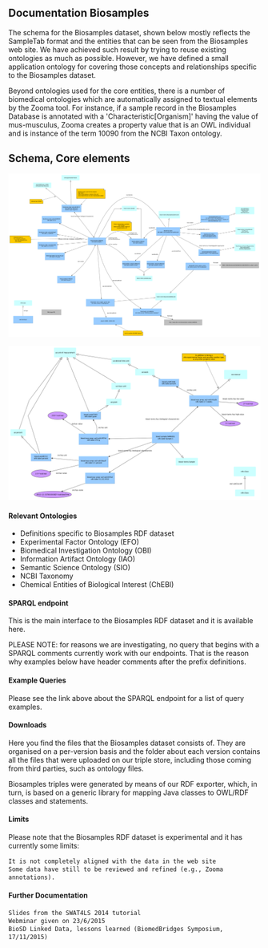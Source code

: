 ## Documentation Biosamples

The schema for the Biosamples dataset, shown below mostly reflects the SampleTab format and the entities that can be seen from the Biosamples web site. We have achieved such result by trying to reuse existing ontologies as much as possible. However, we have defined a small application ontology for covering those concepts and relationships specific to the Biosamples dataset.

Beyond ontologies used for the core entities, there is a number of biomedical ontologies which are automatically assigned to textual elements by the Zooma tool. For instance, if a sample record in the Biosamples Database is annotated with a 'Characteristic[Organism]' having the value of mus-musculus, Zooma creates a property value that is an OWL individual and is instance of the term 10090 from the NCBI Taxon ontology.

## Schema, Core elements


![biosamples_schema](https://github.com/EBISPOT/RDF-platform/blob/gh-pages/static/biosamples/biosd_samples.png?raw=true)


![biosamples_schema](https://github.com/EBISPOT/RDF-platform/blob/gh-pages/static/biosamples/biosd_attributes.png?raw=true)

#### Relevant Ontologies

* Definitions specific to Biosamples RDF dataset
* Experimental Factor Ontology (EFO)
* Biomedical Investigation Ontology (OBI) 
* Information Artifact Ontology (IAO)
* Semantic Science Ontology (SIO)
* NCBI Taxonomy
* Chemical Entities of Biological Interest (ChEBI)


#### SPARQL endpoint

This is the main interface to the Biosamples RDF dataset and it is available here.

PLEASE NOTE: for reasons we are investigating, no query that begins with a SPARQL comments currently work with our endpoints. That is the reason why examples below have header comments after the prefix definitions.

#### Example Queries

Please see the link above about the SPARQL endpoint for a list of query examples.

#### Downloads

Here you find the files that the Biosamples dataset consists of. They are organised on a per-version basis and the folder about each version contains all the files that were uploaded on our triple store, including those coming from third parties, such as ontology files.

Biosamples triples were generated by means of our RDF exporter, which, in turn, is based on a generic library for mapping Java classes to OWL/RDF classes and statements.

#### Limits

Please note that the Biosamples RDF dataset is experimental and it has currently some limits:

    It is not completely aligned with the data in the web site
    Some data have still to be reviewed and refined (e.g., Zooma annotations).

#### Further Documentation

    Slides from the SWAT4LS 2014 tutorial
    Webminar given on 23/6/2015
    BioSD Linked Data, lessons learned (BiomedBridges Symposium, 17/11/2015)


